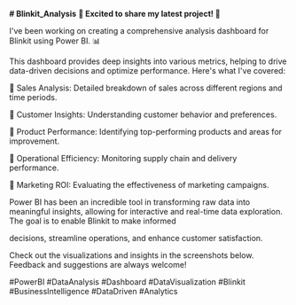 **# Blinkit_Analysis**
**🚀 Excited to share my latest project! 🚀**

I've been working on creating a comprehensive analysis dashboard for Blinkit using Power BI. 📊

This dashboard provides deep insights into various metrics, helping to drive data-driven decisions and optimize performance. Here's what I've covered:

🔹 Sales Analysis: Detailed breakdown of sales across different regions and time periods. 

🔹 Customer Insights: Understanding customer behavior and preferences. 

🔹 Product Performance: Identifying top-performing products and areas for improvement. 

🔹 Operational Efficiency: Monitoring supply chain and delivery performance. 

🔹 Marketing ROI: Evaluating the effectiveness of marketing campaigns.

Power BI has been an incredible tool in transforming raw data into meaningful insights, allowing for interactive and real-time data exploration. The goal is to enable Blinkit to make informed 

decisions, streamline operations, and enhance customer satisfaction.

Check out the visualizations and insights in the screenshots below. Feedback and suggestions are always welcome!

#PowerBI #DataAnalysis #Dashboard #DataVisualization #Blinkit #BusinessIntelligence #DataDriven #Analytics
